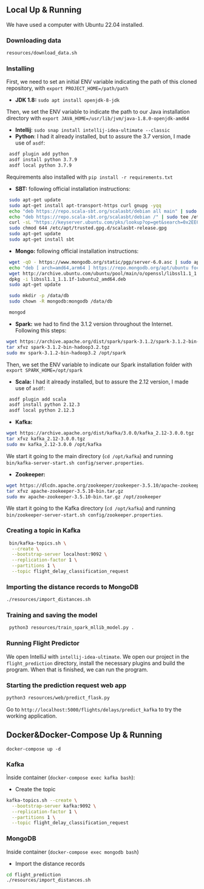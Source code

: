 ## Local Up & Running

We have used a computer with Ubuntu 22.04 installed.

### Downloading data

```bash
resources/download_data.sh
```

### Installing

First, we need to set an initial ENV variable indicating the path of this cloned repository, with `export PROJECT_HOME=/path/path`

 * __JDK 1.8:__ `sudo apt install openjdk-8-jdk`

Then, we set the ENV variable to indicate the path to our Java installation directory with `export JAVA_HOME=/usr/lib/jvm/java-1.8.0-openjdk-amd64`

 * __Intellij__: `sudo snap install intellij-idea-ultimate --classic`
 * __Python__: I had it already installed, but to assure the 3.7 version, I made use of `asdf`:

 ```bash
  asdf plugin add python
  asdf install python 3.7.9
  asdf local python 3.7.9
 ```

 Requirements also installed with `pip install -r requirements.txt`

 * __SBT:__ following official installation instructions:

 ```bash
  sudo apt-get update
  sudo apt-get install apt-transport-https curl gnupg -yqq
  echo "deb https://repo.scala-sbt.org/scalasbt/debian all main" | sudo tee /etc/apt/sources.list.d/sbt.list
  echo "deb https://repo.scala-sbt.org/scalasbt/debian /" | sudo tee /etc/apt/sources.list.d/sbt_old.list
  curl -sL "https://keyserver.ubuntu.com/pks/lookup?op=get&search=0x2EE0EA64E40A89B84B2DF73499E82A75642AC823" | sudo -H gpg --no-default-keyring --keyring gnupg-ring:/etc/apt/trusted.gpg.d/scalasbt-release.gpg --import
  sudo chmod 644 /etc/apt/trusted.gpg.d/scalasbt-release.gpg
  sudo apt-get update
  sudo apt-get install sbt
```

 * __Mongo:__ following official installation instructions:

 ```bash
  wget -qO - https://www.mongodb.org/static/pgp/server-6.0.asc | sudo apt-key add -
  echo "deb [ arch=amd64,arm64 ] https://repo.mongodb.org/apt/ubuntu focal/mongodb-org/6.0 multiverse" | sudo tee /etc/apt/sources.list.d/mongodb-org-6.0.list
  wget http://archive.ubuntu.com/ubuntu/pool/main/o/openssl/libssl1.1_1.1.1f-1ubuntu2_amd64.deb
  dpkg -i libssl1.1_1.1.1f-1ubuntu2_amd64.deb
  sudo apt-get update

  sudo mkdir -p /data/db
  sudo chown -R mongodb:mongodb /data/db

  mongod
 ```

  * __Spark:__ we had to find the 3.1.2 version throughout the Internet. Following this steps:

  ```bash
  wget https://archive.apache.org/dist/spark/spark-3.1.2/spark-3.1.2-bin-hadoop3.2.tgz
  tar xfvz spark-3.1.2-bin-hadoop3.2.tgz
  sudo mv spark-3.1.2-bin-hadoop3.2 /opt/spark
  ```

  Then, we set the ENV variable to indicate our Spark installation folder with `export SPARK_HOME=/opt/spark`

  * __Scala:__ I had it already installed, but to assure the 2.12 version, I made use of `asdf`:

 ```bash
  asdf plugin add scala
  asdf install python 2.12.3
  asdf local python 2.12.3
 ```

  * __Kafka:__ 

  ```bash
  wget https://archive.apache.org/dist/kafka/3.0.0/kafka_2.12-3.0.0.tgz
  tar xfvz kafka_2.12-3.0.0.tgz 
  sudo mv kafka_2.12-3.0.0 /opt/kafka
  ```

  We start it going to the main directory (`cd /opt/kafka`) and running `bin/kafka-server-start.sh config/server.properties`.

  * __Zookeeper:__

  ```bash
  wget https://dlcdn.apache.org/zookeeper/zookeeper-3.5.10/apache-zookeeper-3.5.10-bin.tar.gz
  tar xfvz apache-zookeeper-3.5.10-bin.tar.gz
  sudo mv apache-zookeeper-3.5.10-bin.tar.gz /opt/zookeeper
  ```

  We start it going to the Kafka directory (`cd /opt/kafka`) and running `bin/zookeeper-server-start.sh config/zookeeper.properties`.

### Creating a topic in Kafka

```bash
 bin/kafka-topics.sh \
  --create \
  --bootstrap-server localhost:9092 \
  --replication-factor 1 \
  --partitions 1 \
  --topic flight_delay_classification_request
```

### Importing the distance records to MongoDB

```bash
./resources/import_distances.sh
```

### Training and saving the model

```bash
 python3 resources/train_spark_mllib_model.py .
 ```

### Running Flight Predictor

We open IntelliJ with `intellij-idea-ultimate`. We open our project in the `flight_prediction` directory, install the necessary plugins and build the program. When that is finished, we can run the program.

### Starting the prediction request web app

```bash
python3 resources/web/predict_flask.py
```

Go to `http://localhost:5000/flights/delays/predict_kafka` to try the working application.

## Docker&Docker-Compose Up & Running

`docker-compose up -d`

### Kafka

Ìnside container (`docker-compose exec kafka bash`):

 * Create the topic
 
```bash
kafka-topics.sh --create \
  --bootstrap-server kafka:9092 \
  --replication-factor 1 \
  --partitions 1 \
  --topic flight_delay_classification_request
```

### MongoDB

Inside container (`docker-compose exec mongodb bash`)

 * Import the distance records

 ```bash
 cd flight_prediction
 ./resources/import_distances.sh

 ```

